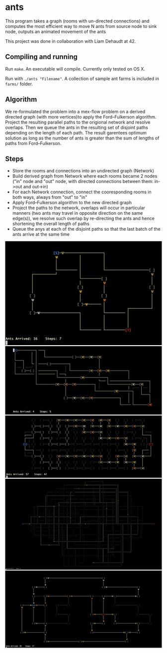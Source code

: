 # ants
This program takes a graph (rooms with un-directed connections) and computes the most efficient way to move N ants from source node to sink node, outputs an animated movement of the ants

This project was done in collaboration with Liam Dehaudt at 42.

## Compiling and running
Run `make`. An executable will compile. Currently only tested on OS X.

Run with `./ants "Filename"`.
A collection of sample ant farms is included in `farms/` folder.

## Algorithm
We re-formulated the problem into a mex-flow problem on a derived directed graph (with more vertices)to apply the Ford–Fulkerson algorithm. Project the resulting parallel paths to the origional network and resolve overlaps. Then we queue the ants in the resulting set of disjoint paths depending on the length of each path. The result garentees optimum solution as long as the number of ants is greater than the sum of lengths of paths from Ford–Fulkerson.

## Steps
* Store the rooms and connections into an undirected graph (Network)
* Build derived graph from Network where each rooms became 2 nodes ("in" node and "out" node, with directed connections between them: in->out and out->in)
* For each Network connection, connect the cooresponding rooms in both ways, always from "out" to "in"
* Apply Ford–Fulkerson algorithm to the new directed graph
* Project the paths to the network, overlaps will occur in particular manners (two ants may travel in opposite direction on the same edge(s)), we resolve such overlap by re-directing the ants and hence shortening the overall length of paths
* Queue the anys at each of the disjoint paths so that the last batch of the ants arrive at the same time

![alt text](https://github.com/conanwu777/ants/blob/master/1.png)
![alt text](https://github.com/conanwu777/ants/blob/master/2.png)
![alt text](https://github.com/conanwu777/ants/blob/master/3.png)
![alt text](https://github.com/conanwu777/ants/blob/master/4.png)
![alt text](https://github.com/conanwu777/ants/blob/master/5.png)
